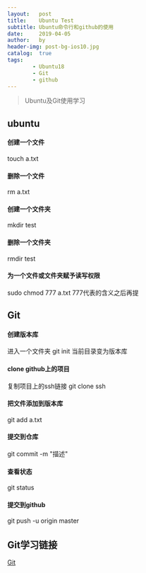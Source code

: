 ```yaml
---
layout:   post
title:    Ubuntu Test
subtitle: Ubuntu命令行和github的使用
date:     2019-04-05
author:   by
header-img: post-bg-ios10.jpg
catalog:  true
tags:
        - Ubuntu18
        - Git
        - github
---
```

>Ubuntu及Git使用学习

## ubuntu
#### 创建一个文件
touch a.txt
#### 删除一个文件
rm a.txt
#### 创建一个文件夹
mkdir test
#### 删除一个文件夹
rmdir test
#### 为一个文件或文件夹赋予读写权限
sudo chmod 777 a.txt
777代表的含义之后再提

## Git
#### 创建版本库
进入一个文件夹
git init
当前目录变为版本库
#### clone github上的项目
复制项目上的ssh链接
git clone ssh
#### 把文件添加到版本库
git add a.txt
#### 提交到仓库
git commit -m "描述"
#### 查看状态
git status
#### 提交到github
git push -u origin master
 
## Git学习链接
[Git](https://www.liaoxuefeng.com/wiki/0013739516305929606dd18361248578c67b8067c8c017b000/ "Git")


